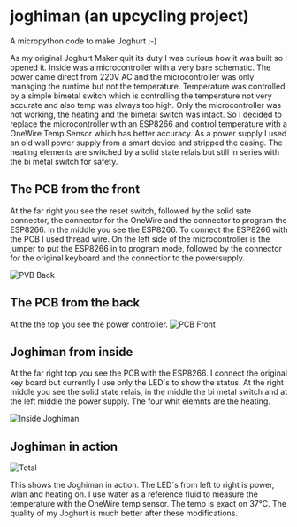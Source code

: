 # joghiman (an upcycling project)
A micropython code to make Joghurt ;-)

As my original Joghurt Maker quit its duty I was curious how it was built so I opened it. Inside was a microcontroller with a very bare schematic. The power came direct from 220V AC and the microcontroller was only managing the runtime but not the temperature. Temperature was controlled by a simple bimetal switch which is controlling the temperature not very accurate and also temp was always too high.
Only the microcontroller was not working, the heating and the bimetal switch was intact. So I decided to replace the microcontroller with an ESP8266 and control temperature with a OneWire Temp Sensor which has better accuracy. As a power supply I used an old wall power supply from a smart device and stripped the casing. The heating elements are switched by a solid state relais but still in series with the bi metal switch for safety.


## The PCB from the front

 At the far right you see the reset switch, followed by the solid sate connector, the connector for the OneWire and the connector to program the ESP8266. In the middle you see the ESP8266. To connect the ESP8266 with the PCB I used thread wire. On the left side of the microcontroller is the jumper to put the ESP8266 in to program mode, followed by the connector for the original keyboard and the connectior to the powersupply.

![PVB Back](pics/pcb_front.jpg)

## The PCB from the back

At the the top you see the power controller.
![PCB Front](pics/pcb_back.jpg)

## Joghiman from inside
At the far right top you see the PCB with the ESP8266. I connect the original key board but currently I use only the LED´s to show the status. At the right middle you see the solid state relais, in the middle the bi metal switch and at the left middle the power supply. The four whit elemnts are the heating.

![Inside Joghiman](pics/inside.jpg)

## Joghiman in action

![Total](pics/total.jpg)

This shows the Joghiman in action. The LED´s from left to right is power, wlan and heating on. I use water as a reference fluid to measure the temperature with the OneWire temp sensor. The temp is exact on 37°C. The quality of my Joghurt is much better after these modifications.